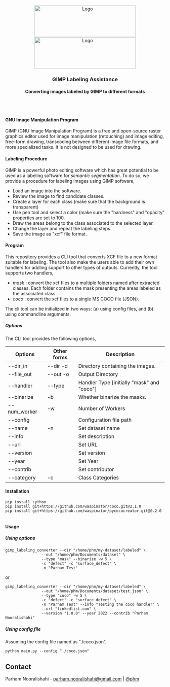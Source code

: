 <!-- PROJECT LOGO -->
<br />
<p align="center">
  <a href="https://github.com/TORNGATS/batman-ebt">
    <img src="https://www4.fsa.ulaval.ca/wp-content/uploads/2018/12/fsaulaval.jpg" alt="Logo" width="320" height="100">
  </a>
  <a href="https://github.com/TORNGATS/batman-ebt">
    <img src="https://torngats.ca/css/img/logo-en_US.png?1603473813" alt="Logo" width="320" height="100">
  </a>

  <h3 align="center">GIMP Labeling Assistance</h3>
  <h4 align="center">Converting images labeled by GIMP to different formats</h4>

  <br/>
  <br/>

  </p>
</p>


#### GNU Image Manipulation Program
GIMP (GNU Image Manipulation Program) is a free and open-source raster graphics editor used for image manipulation (retouching) and image editing, free-form drawing, transcoding between different image file formats, and more specialized tasks. It is not designed to be used for drawing. 

#### Labeling Procedure
GIMP is a powerful photo editing software which has great potential to be used as a labeling software for _semantic segmentation_. To do so, we provide a procedure for labeling images using GIMP software,
- Load an image into the software.
- Review the image to find candidate classes.
- Create a layer for each class (make sure that the background is transparent)
- Use pen tool and select a color (make sure the "hardness" and "opacity" properties are set to 100.
- Draw the areas belong to the class associated to the selected layer.
- Change the layer and repeat the labeling steps.
- Save the image as "xcf" file format.

#### Program
This repository provides a CLI tool that converts XCF file to a new format suitable for labeling. The tool also make the users able to add their own handlers for addling support to other types of outputs. Currently, the tool supports two handlers,
- _mask_ : convert the xcf files to a multiple folders named after extracted classes. Each folder contains the mask presenting the areas labeled as the associated class.
- _coco_ : convert the xcf files to a single MS COCO file (JSON).

The cli tool can be initialized in two ways: (a) using config files, and (b) using commandline arguments.

##### Options

The CLI tool provides the following options,

| **Options**  	| **Other forms** 	| **Description**                            	|
|--------------	|-----------------	|--------------------------------------------	|
| --dir_in     	| --dir -d        	| Directory containing the images.           	|
| --file_out   	| --out -o        	| Output Directory                           	|
| --handler    	| --type          	| Handler Type [initially "mask" and "coco"] 	|
| --binarize   	| -b              	| Whether binarize the masks.                	|
| --num_worker 	| -w              	| Number of Workers                          	|
| --config     	|                 	| Configuration file path                    	|
| --name       	| -n              	| Set dataset name                           	|
| --info       	|                 	| Set description                            	|
| --url        	|                 	| Set URL                                    	|
| --version    	|                 	| Set version                                	|
| --year       	|                 	| Set Year                                   	|
| --contrib    	|                 	| Set contributor                            	|
| --category   	| -c              	| Class Categories                           	|

#### Installation

```
pip install cython
pip install git+https://github.com/waspinator/coco.git@2.1.0
pip install git+https://github.com/waspinator/pycococreator.git@0.2.0


```


#### Usage

##### Using options

```
gimp_labeling_converter --dir "/home/phm/my-dataset/labeled" \
                --out "/home/phm/Documents/dataset" \
                --type "mask" --binarize -w 5 \
                -c "defect" -c "surface_defect" \
                -n "Parham Test"
```

or 

```
gimp_labeling_converter --dir "/home/phm/my-dataset/labeled" \
                --out "/home/phm/Documents/dataset/test.json" \
                --type "coco" -w 5 \
                -c "defect" -c "surface_defect" \
                -n "Parham Test" --info "Testing the coco handler" \
                --url "linkedlist.com" \
                --version "1.0.0" --year 2022 --contrib "Parham Nooralishahi"
```

##### Using config file

Assuming the config file named as "./coco.json",

```
python main.py --config "./coco.json"
```

## Contact
Parham Nooralishahi - parham.nooralishahi@gmail.com | [@phm](https://www.linkedin.com/in/parham-nooralishahi/) <br/>

